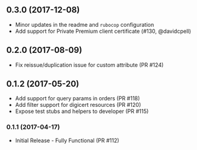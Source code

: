 ## 0.3.0 (2017-12-08)

* Minor updates in the readme and `rubocop` configuration
* Add support for Private Premium client certificate (#130, @davidcpell)

## 0.2.0 (2017-08-09)

* Fix reissue/duplication issue for custom attribute (PR #124)

## 0.1.2 (2017-05-20)

* Add support for query params in orders (PR #118)
* Add filter support for digicert resources (PR #120)
* Expose test stubs and helpers to developer (PR #115)

### 0.1.1 (2017-04-17)

* Initial Release - Fully Functional (PR #112)
